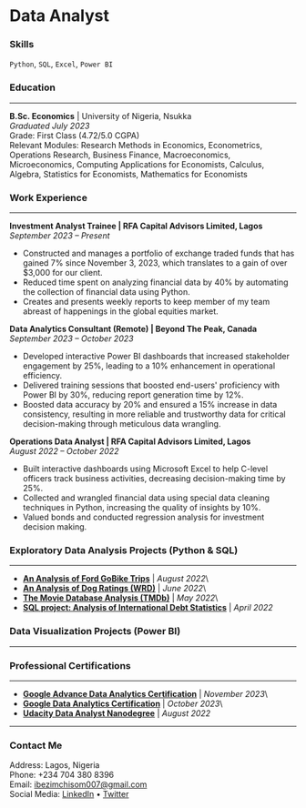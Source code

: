 # Data Analyst

### Skills
`Python`, `SQL`, `Excel`, `Power BI`

### Education
---
**B.Sc. Economics** | University of Nigeria, Nsukka\
_Graduated July 2023_\
Grade: First Class (4.72/5.0 CGPA)\
Relevant Modules: Research Methods in Economics, Econometrics, Operations Research, Business Finance, Macroeconomics, Microeconomics, Computing Applications for Economists, Calculus, Algebra, Statistics for Economists, Mathematics for Economists

### Work Experience
---
**Investment Analyst Trainee | RFA Capital Advisors Limited, Lagos**	               
_September 2023 – Present_
-	Constructed and manages a portfolio of exchange traded funds that has gained 7% since November 3, 2023, which translates to a gain of over $3,000 for our client.
-	Reduced time spent on analyzing financial data by 40% by automating the collection of financial data using Python.
-	Creates and presents weekly reports to keep member of my team abreast of happenings in the global equities market.

**Data Analytics Consultant (Remote) | Beyond The Peak, Canada**	                           
_September 2023 – October 2023_
-	Developed interactive Power BI dashboards that increased stakeholder engagement by 25%, leading to a 10% enhancement in operational efficiency.
-	Delivered training sessions that boosted end-users' proficiency with Power BI by 30%, reducing report generation time by 12%.
-	Boosted data accuracy by 20% and ensured a 15% increase in data consistency, resulting in more reliable and trustworthy data for critical decision-making through meticulous data wrangling.

**Operations Data Analyst | RFA Capital Advisors Limited, Lagos** 		               
_August 2022 – October 2022_
-	Built interactive dashboards using Microsoft Excel to help C-level officers track business activities, decreasing decision-making time by 25%.
-	Collected and wrangled financial data using special data cleaning techniques in Python, increasing the quality of insights by 10%.
-	Valued bonds and conducted regression analysis for investment decision making.

### Exploratory Data Analysis Projects (Python & SQL)
--- 
- **[An Analysis of Ford GoBike Trips](https://github.com/ChisomIbezim/My-Portfolio/tree/main/Data%20Analysis%20Projects/Ford%20GoBike%20Analysis)** | _August 2022_\
- **[An Analysis of Dog Ratings (WRD)](https://github.com/ChisomIbezim/My-Portfolio/tree/main/Data%20Analysis%20Projects/WeRateDogs%20Project)** | _June 2022_\
- **[The Movie Database Analysis (TMDb)](https://github.com/ChisomIbezim/My-Portfolio/tree/main/Data%20Analysis%20Projects/TMDB%20Analysis)** | _May 2022_\
- **[SQL project: Analysis of International Debt Statistics](https://github.com/ChisomIbezim/My-Portfolio/tree/main/Data%20Analysis%20Projects/Analyze%20International%20Debt%20Statistics)** | _April 2022_

### Data Visualization Projects (Power BI)
---


### Professional Certifications
---
- **[Google Advance Data Analytics Certification](https://coursera.org/share/948d429b769651e8aa0dcd3ec9e7aeee)** | _November 2023_\
- **[Google Data Analytics Certification](https://coursera.org/share/f863162579f8debb15f17e539ab8463e)** | _October 2023_\
- **[Udacity Data Analyst Nanodegree](https://confirm.udacity.com/JKQF5GUS)** | _August 2022_

---

### Contact Me
Address: Lagos, Nigeria\
Phone: +234 704 380 8396\
Email: ibezimchisom007@gmail.com\
Social Media: [LinkedIn](https://www.linkedin.com/in/ibezimchisom/) • [Twitter](https://twitter.com/ibezim_chisom)
